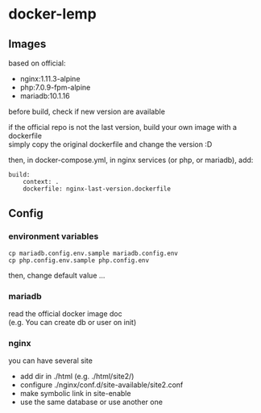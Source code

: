 # docker-lemp

## Images
based on official:
- nginx:1.11.3-alpine
- php:7.0.9-fpm-alpine
- mariadb:10.1.16

before build, check if new version are available

if the official repo is not the last version, build your own image with a dockerfile  
simply copy the original dockerfile and change the version :D

then, in docker-compose.yml, in nginx services (or php, or mariadb), add:
```
build: 
	context: .
	dockerfile: nginx-last-version.dockerfile
```

## Config
### environment variables
```
cp mariadb.config.env.sample mariadb.config.env
cp php.config.env.sample php.config.env
```
then, change default value ...

### mariadb
read the official docker image doc  
(e.g. You can create db or user on init)

### nginx
you can have several site
- add dir in ./html (e.g. ./html/site2/)
- configure ./nginx/conf.d/site-available/site2.conf
- make symbolic link in site-enable
- use the same database or use another one
